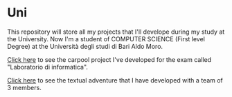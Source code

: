 # Uni
This repository will store all my projects that I'll develope during my study at the University.
Now I'm a student of COMPUTER SCIENCE (First level Degree) at the Università degli studi di Bari Aldo Moro.

[Click here](https://github.com/VincenzoSusso/University/tree/master/Laboratorio%20Di%20Informatica/Caso_di_Studio-Carpool) to see the carpool project I've developed for the exam called "Laboratorio di informatica".

[Click here](https://github.com/UniBaBoyz/CoronaBBS) to see the textual adventure that I have developed with a team of 3 members.
